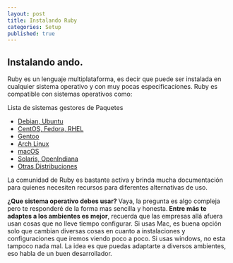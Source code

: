 ```yaml
---
layout: post
title: Instalando Ruby
categories: Setup
published: true
---
```


## Instalando ando.


Ruby es un lenguaje multiplataforma, es decir que puede ser instalada en cualquier sistema operativo y con muy pocas especificaciones. Ruby es compatible con sistemas operativos como:

Lista de sistemas gestores de Paquetes
- [Debian, Ubuntu](https://www.ruby-lang.org/es/documentation/installation/#apt)
- [CentOS, Fedora, RHEL](https://www.ruby-lang.org/es/documentation/installation/#apt)
- [Gentoo](https://www.ruby-lang.org/es/documentation/installation/#portage)
- [Arch Linux](https://www.ruby-lang.org/es/documentation/installation/#pacman)
- [macOS](https://www.ruby-lang.org/es/documentation/installation/#homebrew)
- [Solaris, OpenIndiana](https://www.ruby-lang.org/es/documentation/installation/#solaris)
- [Otras Distribuciones](https://www.ruby-lang.org/es/documentation/installation/#solaris)


La comunidad de Ruby es bastante activa y brinda mucha documentación para quienes necesiten recursos para diferentes alternativas de uso. 

<strong>¿Que sistema operativo debes usar? </strong> Vaya, la pregunta es algo compleja pero te responderé de la forma mas sencilla y honesta.<strong> Entre más te adaptes a los ambientes es mejor</strong>, recuerda que las empresas allá afuera usan cosas que no lleve tiempo configurar. Si usas Mac, es buena opción solo que cambian diversas cosas en cuanto a instalaciones y configuraciones que iremos viendo poco a poco. Si usas windows, no esta tampoco nada mal. La idea es que puedas adaptarte a diversos ambientes, eso habla de un buen desarrollador.
